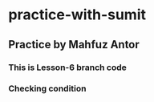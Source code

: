 # practice-with-sumit

## Practice by Mahfuz Antor

### This is Lesson-6 branch code

### Checking condition
